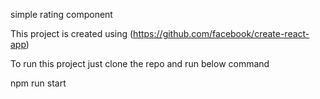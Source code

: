simple rating component

This project is created using (https://github.com/facebook/create-react-app)

To run this project just clone the repo and run below command

npm run start


